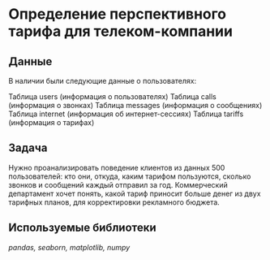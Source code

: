 # Определение перспективного тарифа для телеком-компании



## Данные

В наличии были следующие данные о пользователях:

Таблица users (информация о пользователях)
Таблица calls (информация о звонках)
Таблица messages (информация о сообщениях)
Таблица internet (информация об интернет-сессиях)
Таблица tariffs (информация о тарифах)

## Задача

Нужно проанализировать поведение клиентов из данных 500 пользователей: кто они, откуда, каким тарифом пользуются, сколько звонков и сообщений каждый отправил за год. Коммерческий департамент хочет понять, какой тариф приносит больше денег из двух тарифных планов, для корректировки рекламного бюджета.

## Используемые библиотеки

*pandas, seaborn, matplotlib, numpy*
